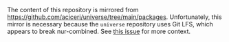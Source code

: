 The content of this repository is mirrored from https://github.com/aciceri/universe/tree/main/packages.
Unfortunately, this mirror is necessary because the `universe` repository uses Git LFS, which appears to break nur-combined. See [this issue](https://github.com/nix-community/nur-combined/issues/41) for more context.
